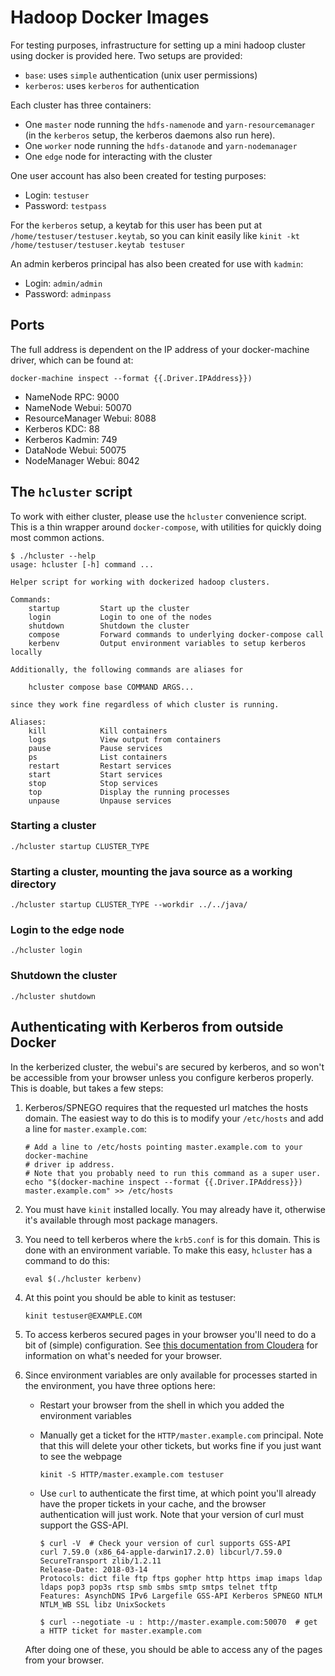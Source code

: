 # Hadoop Docker Images

For testing purposes, infrastructure for setting up a mini hadoop cluster using
docker is provided here. Two setups are provided:

- `base`: uses `simple` authentication (unix user permissions)
- `kerberos`: uses `kerberos` for authentication

Each cluster has three containers:

- One `master` node running the `hdfs-namenode` and `yarn-resourcemanager` (in
  the `kerberos` setup, the kerberos daemons also run here).
- One `worker` node running the `hdfs-datanode` and `yarn-nodemanager`
- One `edge` node for interacting with the cluster

One user account has also been created for testing purposes:

- Login: `testuser`
- Password: `testpass`

For the `kerberos` setup, a keytab for this user has been put at
`/home/testuser/testuser.keytab`, so you can kinit easily like `kinit -kt
/home/testuser/testuser.keytab testuser`

An admin kerberos principal has also been created for use with `kadmin`:

- Login: `admin/admin`
- Password: `adminpass`

## Ports

The full address is dependent on the IP address of your docker-machine driver,
which can be found at:

```
docker-machine inspect --format {{.Driver.IPAddress}})
```

- NameNode RPC: 9000
- NameNode Webui: 50070
- ResourceManager Webui: 8088
- Kerberos KDC: 88
- Kerberos Kadmin: 749
- DataNode Webui: 50075
- NodeManager Webui: 8042

## The `hcluster` script

To work with either cluster, please use the `hcluster` convenience script. This
is a thin wrapper around `docker-compose`, with utilities for quickly doing
most common actions.

```
$ ./hcluster --help
usage: hcluster [-h] command ...

Helper script for working with dockerized hadoop clusters.

Commands:
    startup         Start up the cluster
    login           Login to one of the nodes
    shutdown        Shutdown the cluster
    compose         Forward commands to underlying docker-compose call
    kerbenv         Output environment variables to setup kerberos locally

Additionally, the following commands are aliases for

    hcluster compose base COMMAND ARGS...

since they work fine regardless of which cluster is running.

Aliases:
    kill            Kill containers
    logs            View output from containers
    pause           Pause services
    ps              List containers
    restart         Restart services
    start           Start services
    stop            Stop services
    top             Display the running processes
    unpause         Unpause services
```

### Starting a cluster

```
./hcluster startup CLUSTER_TYPE
```

### Starting a cluster, mounting the java source as a working directory

```
./hcluster startup CLUSTER_TYPE --workdir ../../java/
```

### Login to the edge node

```
./hcluster login
```

### Shutdown the cluster

```
./hcluster shutdown
```

## Authenticating with Kerberos from outside Docker

In the kerberized cluster, the webui's are secured by kerberos, and so won't be
accessible from your browser unless you configure kerberos properly. This is
doable, but takes a few steps:

1. Kerberos/SPNEGO requires that the requested url matches the hosts domain.
   The easiest way to do this is to modify your `/etc/hosts` and add a line for
   `master.example.com`:

   ```
   # Add a line to /etc/hosts pointing master.example.com to your docker-machine
   # driver ip address.
   # Note that you probably need to run this command as a super user.
   echo "$(docker-machine inspect --format {{.Driver.IPAddress}})  master.example.com" >> /etc/hosts
   ```

2. You must have `kinit` installed locally. You may already have it, otherwise
   it's available through most package managers.

3. You need to tell kerberos where the `krb5.conf` is for this domain. This is
   done with an environment variable. To make this easy, `hcluster` has a
   command to do this:

   ```
   eval $(./hcluster kerbenv)
   ```

4. At this point you should be able to kinit as testuser:

   ```
   kinit testuser@EXAMPLE.COM
   ```

5. To access kerberos secured pages in your browser you'll need to do a bit of
   (simple) configuration. See [this documentation from
   Cloudera](https://www.cloudera.com/documentation/enterprise/5-9-x/topics/cdh_sg_browser_access_kerberos_protected_url.html)
   for information on what's needed for your browser.

6. Since environment variables are only available for processes started in the
   environment, you have three options here:

   - Restart your browser from the shell in which you added the environment
     variables

   - Manually get a ticket for the `HTTP/master.example.com` principal. Note
     that this will delete your other tickets, but works fine if you just want
     to see the webpage

     ```
     kinit -S HTTP/master.example.com testuser
     ```

   - Use `curl` to authenticate the first time, at which point you'll already
     have the proper tickets in your cache, and the browser authentication will
     just work. Note that your version of curl must support the GSS-API.

     ```
     $ curl -V  # Check your version of curl supports GSS-API
     curl 7.59.0 (x86_64-apple-darwin17.2.0) libcurl/7.59.0 SecureTransport zlib/1.2.11
     Release-Date: 2018-03-14
     Protocols: dict file ftp ftps gopher http https imap imaps ldap ldaps pop3 pop3s rtsp smb smbs smtp smtps telnet tftp
     Features: AsynchDNS IPv6 Largefile GSS-API Kerberos SPNEGO NTLM NTLM_WB SSL libz UnixSockets

     $ curl --negotiate -u : http://master.example.com:50070  # get a HTTP ticket for master.example.com
     ```

   After doing one of these, you should be able to access any of the pages from
   your browser.
